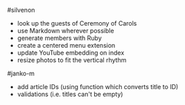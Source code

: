 #silvenon

- look up the guests of Ceremony of Carols
- use Markdown wherever possible
- generate members with Ruby
- create a centered menu extension
- update YouTube embedding on index
- resize photos to fit the vertical rhythm

#janko-m

- add article IDs (using function which converts title to ID)
- validations (i.e. titles can't be empty)
